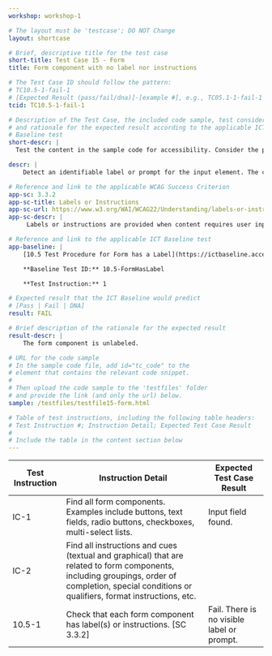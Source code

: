 ```yaml
---
workshop: workshop-1

# The layout must be 'testcase'; DO NOT Change
layout: shortcase

# Brief, descriptive title for the test case
short-title: Test Case 15 - Form
title: Form component with no label nor instructions

# The Test Case ID should follow the pattern: 
# TC10.5-1-fail-1
# [Expected Result (pass/fail/dna)]-[example #], e.g., TC05.1-1-fail-1
tcid: TC10.5-1-fail-1

# Description of the Test Case, the included code sample, test considerations,
# and rationale for the expected result according to the applicable ICT
# Baseline test
short-descr: |
  Test the content in the sample code for accessibility. Consider the principles of Perceiveable, Operable, Understandable, and Robust as they relate to forms. In particular consider the applicable Success Criterion from the Web Content Accessibility Guidelines noted below.

descr: | 
    Detect an identifiable label or prompt for the input element. The code sample presents a form input field that lacks any labeling element or textual instruction. A successful test should identify that the form control does not have a label, resulting in a failed test against Baseline Test 10.5 FormHasLabel.

# Reference and link to the applicable WCAG Success Criterion
app-sc: 3.3.2
app-sc-title: Labels or Instructions
app-sc-url: https://www.w3.org/WAI/WCAG22/Understanding/labels-or-instructions.html
app-sc-descr: |
     Labels or instructions are provided when content requires user input.

# Reference and link to the applicable ICT Baseline test
app-baseline: |
    [10.5 Test Procedure for Form has a Label](https://ictbaseline.access-board.gov/10Forms/#105-test-procedure-for-form-has-a-label)

    **Baseline Test ID:** 10.5-FormHasLabel

    **Test Instruction:** 1

# Expected result that the ICT Baseline would predict
# [Pass | Fail | DNA]
result: FAIL

# Brief description of the rationale for the expected result
result-descr: |
    The form component is unlabeled.

# URL for the code sample
# In the sample code file, add id="tc_code" to the 
# element that contains the relevant code snippet.
#
# Then upload the code sample to the 'testfiles' folder 
# and provide the link (and only the url) below.
sample: /testfiles/testfile15-form.html

# Table of test instructions, including the following table headers: 
# Test Instruction #; Instruction Detail; Expected Test Case Result
#
# Include the table in the content section below
---
```

| Test Instruction | Instruction Detail | Expected Test Case Result |
|------------------|--------------------|---------------------------|
| IC-1| Find all form components. Examples include buttons, text fields, radio buttons, checkboxes, multi-select lists.| Input field found. |
| IC-2| Find all instructions and cues (textual and graphical) that are related to form components, including groupings, order of completion, special conditions or qualifiers, format instructions, etc.| |
| 10.5-1 | Check that each form component has label(s) or instructions. [SC 3.3.2]  | Fail. There is no visible label or prompt. | 